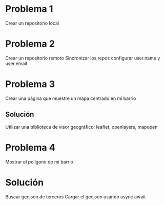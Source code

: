 # Problema 1

Crear un repositorio local

# Problema 2

Crear un repositorio remoto
Sincronizar los repos
configurar user.name y user.email

# Problema 3

Crear una página que muestre un mapa centrado en mi barrio

## Solución

Utilizar una biblioteca de visor geográfico: leaflet, openlayers, mapopen

# Problema 4

Mostrar el polígono de mi barrio

# Solución
Buscar geojson de terceros 
Cargar el geojson usando async await

